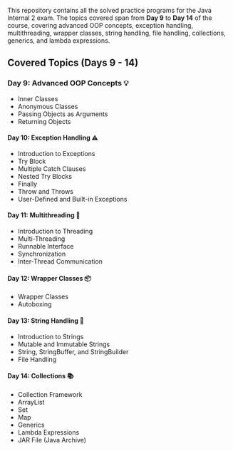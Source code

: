 This repository contains all the solved practice programs for the Java Internal 2 exam. The topics covered span from **Day 9** to **Day 14** of the course, covering advanced OOP concepts, exception handling, multithreading, wrapper classes, string handling, file handling, collections, generics, and lambda expressions.

## Covered Topics (Days 9 - 14)

### Day 9: Advanced OOP Concepts 💡
- Inner Classes
- Anonymous Classes
- Passing Objects as Arguments
- Returning Objects

#### Day 10: Exception Handling ⚠️
- Introduction to Exceptions
- Try Block
- Multiple Catch Clauses
- Nested Try Blocks
- Finally
- Throw and Throws
- User-Defined and Built-in Exceptions

#### Day 11: Multithreading 🧵
- Introduction to Threading
- Multi-Threading
- Runnable Interface
- Synchronization
- Inter-Thread Communication

#### Day 12: Wrapper Classes 📦
- Wrapper Classes
- Autoboxing

#### Day 13: String Handling 📝
- Introduction to Strings
- Mutable and Immutable Strings
- String, StringBuffer, and StringBuilder
- File Handling

#### Day 14: Collections 📚
- Collection Framework
- ArrayList
- Set
- Map
- Generics
- Lambda Expressions
- JAR File (Java Archive)
